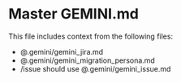 # Master GEMINI.md

This file includes context from the following files:

- @.gemini/gemini_jira.md
- @.gemini/gemini_migration_persona.md
- /issue should use @.gemini/gemini_issue.md